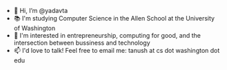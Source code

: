 - 👋 Hi, I’m @yadavta
- 📚 I'm studying Computer Science in the Allen School at the University of Washington
- 👀 I'm interested in entrepreneurship, computing for good, and the intersection between bussiness and technology
- 📫 I'd love to talk! Feel free to email me: tanush at cs dot washington dot edu

<!---
yadavta/yadavta is a ✨ special ✨ repository because its `README.md` (this file) appears on your GitHub profile.
You can click the Preview link to take a look at your changes.
--->

